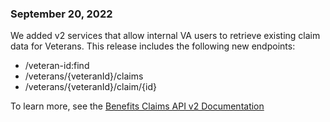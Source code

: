 ### September 20, 2022
We added v2 services that allow internal VA users to retrieve existing claim data for Veterans. This release includes the following new endpoints:
* /veteran-id:find
* /veterans/{veteranId}/claims
* /veterans/{veteranId}/claim/{id}

To learn more, see the [Benefits Claims API v2 Documentation](https://developer.va.gov/explore/benefits/docs/claims?version=current)
